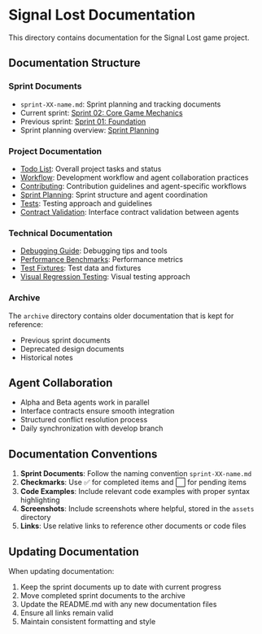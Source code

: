 # Signal Lost Documentation

This directory contains documentation for the Signal Lost game project.

## Documentation Structure

### Sprint Documents
- `sprint-XX-name.md`: Sprint planning and tracking documents
- Current sprint: [Sprint 02: Core Game Mechanics](./sprint-02-core-mechanics.md)
- Previous sprint: [Sprint 01: Foundation](./sprint-01-foundation.md)
- Sprint planning overview: [Sprint Planning](./sprint-planning.md)

### Project Documentation
- [Todo List](./todo.md): Overall project tasks and status
- [Workflow](./workflow.md): Development workflow and agent collaboration practices
- [Contributing](../CONTRIBUTING.md): Contribution guidelines and agent-specific workflows
- [Sprint Planning](./sprint-planning.md): Sprint structure and agent coordination
- [Tests](./tests.md): Testing approach and guidelines
- [Contract Validation](./contract-validation.md): Interface contract validation between agents

### Technical Documentation
- [Debugging Guide](./debugging-guide.md): Debugging tips and tools
- [Performance Benchmarks](./performance-benchmarks.md): Performance metrics
- [Test Fixtures](./test-fixtures.md): Test data and fixtures
- [Visual Regression Testing](./visual-regression-testing.md): Visual testing approach

### Archive
The `archive` directory contains older documentation that is kept for reference:
- Previous sprint documents
- Deprecated design documents
- Historical notes

## Agent Collaboration
- Alpha and Beta agents work in parallel
- Interface contracts ensure smooth integration
- Structured conflict resolution process
- Daily synchronization with develop branch

## Documentation Conventions

1. **Sprint Documents**: Follow the naming convention `sprint-XX-name.md`
2. **Checkmarks**: Use ✅ for completed items and ⬜ for pending items
3. **Code Examples**: Include relevant code examples with proper syntax highlighting
4. **Screenshots**: Include screenshots where helpful, stored in the `assets` directory
5. **Links**: Use relative links to reference other documents or code files

## Updating Documentation

When updating documentation:
1. Keep the sprint documents up to date with current progress
2. Move completed sprint documents to the archive
3. Update the README.md with any new documentation files
4. Ensure all links remain valid
5. Maintain consistent formatting and style

